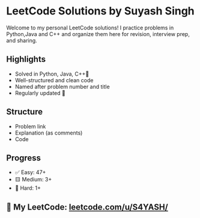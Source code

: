 #  LeetCode Solutions by Suyash Singh

Welcome to my personal LeetCode solutions! I practice problems in Python,Java and C++ and organize them here for revision, interview prep, and sharing.

##  Highlights
- Solved in Python, Java, C++🐍
- Well-structured and clean code
- Named after problem number and title
- Regularly updated 🚀

##  Structure
  - Problem link
  - Explanation (as comments)
  - Code

##  Progress
- ✅ Easy: 47+
- 🟨 Medium: 3+
- 🔴 Hard: 1+

## 🔗 My LeetCode: [leetcode.com/u/S4YASH/](https://leetcode.com/u/S4YASH/)

